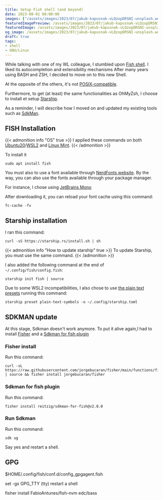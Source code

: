 ```yaml
---
title: Setup Fish shell (and beyond)
date: 2023-08-01 08:00:00
images: ["/assets/images/2023/07/jakub-kapusnak-vLQzopDRSNI-unsplash.webp"]
featuredImagePreview: /assets/images/2023/07/jakub-kapusnak-vLQzopDRSNI-unsplash.webp
featuredImage: /assets/images/2023/07/jakub-kapusnak-vLQzopDRSNI-unsplash.webp
og_image: /assets/images/2023/07/jakub-kapusnak-vLQzopDRSNI-unsplash.webp
draft: true
tags:
- shell
- GNU/Linux
---
```


While talking with one of my WL colleague, I stumbled upon [Fish shell](https://fishshell.com/). 
I liked its autocompletion and extensibility mechanisms
After many years using BASH and ZSH, I decided to move on to this new Shell.

At the opposite of the others, it's not [POSIX-compatible](https://fishshell.com/docs/current/fish_for_bash_users.html#fish-for-bash-users).

Furthermore, to get (at least) the same functionalities as OhMyZsh, I choose to install et setup [Starship](https://starship.rs/).

As a reminder, I will describe how I moved on and updated my existing tools such as [SdkMan](https://sdkman.io/).

## FISH Installation

{{< admonition info "OS" true >}}
I applied these commands on both [Ubuntu20](http://ubuntu.com/)/[WSL2](https://learn.microsoft.com/fr-fr/windows/wsl/install) and [Linux Mint](https://linuxmint.com/). 
{{< /admonition >}}

To install it
```jshelllanguage
sudo apt install fish
```

You must also to use a font available through [NerdFonts website](https://www.nerdfonts.com/font-downloads). 
By the way, you can also use the fonts available through your package manager. 

For instance, I chose using [JetBrains Mono](https://github.com/ryanoasis/nerd-fonts/releases/download/v3.0.2/JetBrainsMono.zip) 

After downloading it, you can reload your font cache using this command:

```jshelllanguage
fc-cache -fv
```
## Starship installation

I ran this command:
```jshelllanguage
curl -sS https://starship.rs/install.sh | sh
```


{{< admonition info "How to update starship" true >}}
To update Starship, you must use the same command.
{{< /admonition >}}

I also added the following command at the end of ``~/.config/fish/config.fish``:

```shell
starship init fish | source
```

Due to some WSL2 incompatibilities, I also chose to use [the plain text presets](https://starship.rs/presets/plain-text.html) running this command:

```jshelllanguage
starship preset plain-text-symbols -o ~/.config/starship.toml
```

## SDKMAN update

At this stage, Sdkman doesn't work anymore. To put it alive again,I had to install [Fisher](https://github.com/jorgebucaran/fisher) and a [Sdkman for fish plugin](https://github.com/reitzig/sdkman-for-fish)  

### Fisher install
Run this command:
```jshelllanguage
curl -sL https://raw.githubusercontent.com/jorgebucaran/fisher/main/functions/fisher.fish | source && fisher install jorgebucaran/fisher
```
### Sdkman for fish plugin
Run this command:
```jshelllanguage
fisher install reitzig/sdkman-for-fish@v2.0.0
```
### Run Sdkman 

Run this command:

```jshelllanguage
sdk ug
```
Say yes and restart a shell.

## GPG 

$HOME/.config/fish/conf.d/config_gpgagent.fish

set -gx GPG_TTY (tty)
restart a shell


fisher install FabioAntunes/fish-nvm edc/bass

